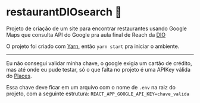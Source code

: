 # restaurantDIOsearch 🍖

Projeto de criação de um site para encontrar restaurantes usando Google Maps que consulta API do Google pra aula final de Reach da [DIO](https://web.digitalinnovation.one/home)

O projeto foi criado com [Yarn](https://yarnpkg.com/), então `yarn start` pra iniciar o ambiente.

---

Eu não consegui validar minha chave, o google exigia um cartão de crédito, mas até onde eu pude testar, só o que falta no projeto é uma APIKey válida do [Places](https://developers.google.com/maps/gmp-get-started).

Essa chave deve ficar em um arquivo com o nome de `.env` na raiz do projeto, com a seguinte estrutura: `REACT_APP_GOOGLE_API_KEY=chave_valida`